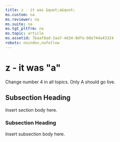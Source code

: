 ```yaml
---
title: z - it was &quot;a&quot;
ms.custom: na
ms.reviewer: na
ms.suite: na
ms.tgt_pltfrm: na
ms.topic: article
ms.assetid: 7baaf8ad-3aa7-4d34-8dfe-08e744a43324
robots: noindex,nofollow
---
```

# z - it was &quot;a&quot;
Change number 4 in all topics. Only A should go live.

## Subsection Heading
Insert section body here.

### Subsection Heading
Insert subsection body here.

